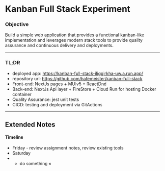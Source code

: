 # Kanban Full Stack Experiment

### Objective
Build a simple web application that provides a functional kanban-like implementation and leverages modern stack tools to provide quality assurance and continuous delivery and deployments.


------------
### TL;DR
- deployed app: https://kanban-full-stack-iliggirkha-uw.a.run.app/
- repository url: https://github.com/hafemeister/kanban-full-stack
- Front-end: NextJs pages + MUIv5 + ReactDnd
- Back-end: NextJs Api layer + FireStore + Cloud Run for hosting Docker container
- Quality Assurance: jest unit tests
- CICD: testing and deployment via GitActions
------------

## Extended Notes


#### Timeline
- Friday - review assignment notes, review existing tools
- Saturday
- - do something «
